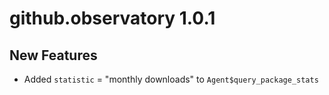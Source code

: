 # github.observatory 1.0.1

## New Features

* Added `statistic` = "monthly downloads" to `Agent$query_package_stats`
